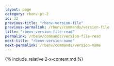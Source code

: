```yaml
---
layout: page
category: rbenv-pt-2
id: 32
previous-title: "rbenv-version-file"
previous-permalink: /rbenv/commands/version-file
title: "rbenv-version-file-read"
permalink: /rbenv/commands/version-file-read
next-title: "rbenv-version-name"
next-permalink: /rbenv/commands/version-name
---
```


{% include_relative 2-x-content.md %}
